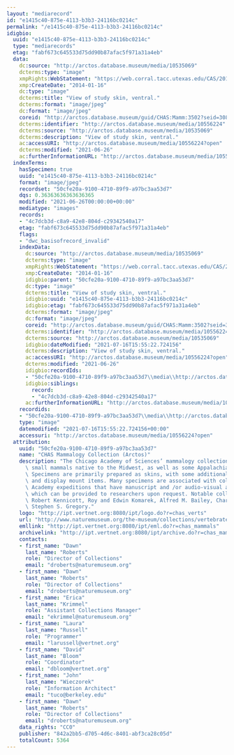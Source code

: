```yaml
---
layout: "mediarecord"
id: "e1415c40-875e-4113-b3b3-24116bc0214c"
permalink: "/e1415c40-875e-4113-b3b3-24116bc0214c"
idigbio:
  uuid: "e1415c40-875e-4113-b3b3-24116bc0214c"
  type: "mediarecords"
  etag: "fabf673c645533d75dd90b87afac5f971a31a4eb"
  data:
    dc:source: "http://arctos.database.museum/media/10535069"
    dcterms:type: "image"
    xmpRights:WebStatement: "https://web.corral.tacc.utexas.edu/CAS/20161217-03/jpg/chas_mamm_3502.3.jpg"
    xmp:CreateDate: "2014-01-16"
    dc:type: "image"
    dcterms:title: "View of study skin, ventral."
    dcterms:format: "image/jpeg"
    dc:format: "image/jpeg"
    coreid: "http://arctos.database.museum/guid/CHAS:Mamm:3502?seid=3087579"
    dcterms:identifier: "http://arctos.database.museum/media/10556224"
    dcterms:source: "http://arctos.database.museum/media/10535069"
    dcterms:description: "View of study skin, ventral."
    ac:accessURI: "http://arctos.database.museum/media/10556224?open"
    dcterms:modified: "2021-06-26"
    ac:furtherInformationURL: "http://arctos.database.museum/media/10556224"
  indexTerms:
    hasSpecimen: true
    uuid: "e1415c40-875e-4113-b3b3-24116bc0214c"
    format: "image/jpeg"
    recordset: "50cfe20a-9100-4710-89f9-a97bc3aa53d7"
    dqs: 0.36363636363636365
    modified: "2021-06-26T00:00:00+00:00"
    mediatype: "images"
    records:
    - "4c7dcb3d-c8a9-42e8-804d-c29342540a17"
    etag: "fabf673c645533d75dd90b87afac5f971a31a4eb"
    flags:
    - "dwc_basisofrecord_invalid"
    indexData:
      dc:source: "http://arctos.database.museum/media/10535069"
      dcterms:type: "image"
      xmpRights:WebStatement: "https://web.corral.tacc.utexas.edu/CAS/20161217-03/jpg/chas_mamm_3502.3.jpg"
      xmp:CreateDate: "2014-01-16"
      idigbio:parent: "50cfe20a-9100-4710-89f9-a97bc3aa53d7"
      dc:type: "image"
      dcterms:title: "View of study skin, ventral."
      idigbio:uuid: "e1415c40-875e-4113-b3b3-24116bc0214c"
      idigbio:etag: "fabf673c645533d75dd90b87afac5f971a31a4eb"
      dcterms:format: "image/jpeg"
      dc:format: "image/jpeg"
      coreid: "http://arctos.database.museum/guid/CHAS:Mamm:3502?seid=3087579"
      dcterms:identifier: "http://arctos.database.museum/media/10556224"
      dcterms:source: "http://arctos.database.museum/media/10535069"
      idigbio:dateModified: "2021-07-16T15:55:22.724156"
      dcterms:description: "View of study skin, ventral."
      ac:accessURI: "http://arctos.database.museum/media/10556224?open"
      dcterms:modified: "2021-06-26"
      idigbio:recordIds:
      - "50cfe20a-9100-4710-89f9-a97bc3aa53d7\\media\\http://arctos.database.museum/media/10556224"
      idigbio:siblings:
        record:
        - "4c7dcb3d-c8a9-42e8-804d-c29342540a17"
      ac:furtherInformationURL: "http://arctos.database.museum/media/10556224"
    recordids:
    - "50cfe20a-9100-4710-89f9-a97bc3aa53d7\\media\\http://arctos.database.museum/media/10556224"
    type: "image"
    datemodified: "2021-07-16T15:55:22.724156+00:00"
    accessuri: "http://arctos.database.museum/media/10556224?open"
  attribution:
    uuid: "50cfe20a-9100-4710-89f9-a97bc3aa53d7"
    name: "CHAS Mammalogy Collection (Arctos)"
    description: "The Chicago Academy of Sciences’ mammalogy collection contains mostly\
      \ small mammals native to the Midwest, as well as some Appalachian species.\
      \ Specimens are primarily prepared as skins, with some additional osteological\
      \ and display mount items. Many specimens are associated with collectors or\
      \ Academy expeditions that have manuscript and /or audio-visual archival material,\
      \ which can be provided to researchers upon request. Notable collectors include\
      \ Robert Kennicott, Roy and Edwin Komarek, Alfred M. Bailey, Charles D. Brower,\
      \ Stephen S. Gregory."
    logo: "http://ipt.vertnet.org:8080/ipt/logo.do?r=chas_verts"
    url: "http://www.naturemuseum.org/the-museum/collections/vertebrates"
    emllink: "http://ipt.vertnet.org:8080/ipt/eml.do?r=chas_mammals"
    archivelink: "http://ipt.vertnet.org:8080/ipt/archive.do?r=chas_mammals"
    contacts:
    - first_name: "Dawn"
      last_name: "Roberts"
      role: "Director of Collections"
      email: "droberts@naturemuseum.org"
    - first_name: "Dawn"
      last_name: "Roberts"
      role: "Director of Collections"
      email: "droberts@naturemuseum.org"
    - first_name: "Erica"
      last_name: "Krimmel"
      role: "Assistant Collections Manager"
      email: "ekrimmel@naturemuseum.org"
    - first_name: "Laura"
      last_name: "Russell"
      role: "Programmer"
      email: "larussell@vertnet.org"
    - first_name: "David"
      last_name: "Bloom"
      role: "Coordinator"
      email: "dbloom@vertnet.org"
    - first_name: "John"
      last_name: "Wieczorek"
      role: "Information Architect"
      email: "tuco@berkeley.edu"
    - first_name: "Dawn"
      last_name: "Roberts"
      role: "Director of Collections"
      email: "droberts@naturemuseum.org"
    data_rights: "CC0"
    publisher: "842a2bb5-d705-4d6c-8401-abf3ca28c05d"
    totalCount: 5364
---
```

